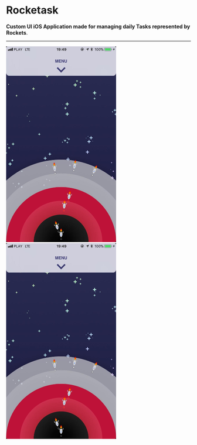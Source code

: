 # Rocketask

**Custom UI iOS Application made for managing daily Tasks represented by Rockets**. 



---


<div style="overflow:hidden;>
<div style="float: left, width:300px;">
    <img src="https://raw.githubusercontent.com/maikelSoFly/Prioritizer/master/Docs/screen1.jpg" width="300"/>
</div>

<div  style="float: left; width:300px;">
    <img src="https://raw.githubusercontent.com/maikelSoFly/Prioritizer/master/Docs/screen1.jpg" width="300"/>
</div>
</div>
